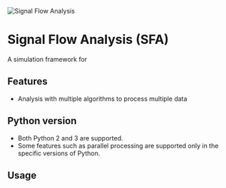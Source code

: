 ![Signal Flow Analysis](sfa.png)

Signal Flow Analysis (SFA)
==========================

A simulation framework for 

## Features ##
* Analysis with multiple algorithms to process multiple data

## Python version ##
* Both Python 2 and 3 are supported.
* Some features such as parallel processing are supported only in the specific versions of Python.

## Usage ##